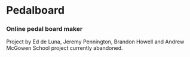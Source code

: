 # Pedalboard

### Online pedal board maker


Project by Ed de Luna, Jeremy Pennington, Brandon Howell and Andrew McGowen
School project currently abandoned.
